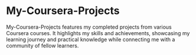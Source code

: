 # My-Coursera-Projects
My-Coursera-Projects features my completed projects from various Coursera courses. It highlights my skills and achievements, showcasing my learning journey and practical knowledge while connecting me with a community of fellow learners.
